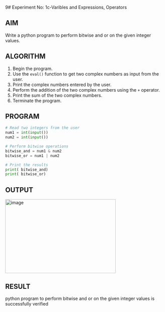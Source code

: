 9# Experiment No: 1c-Varibles and Expressions, Operators

## AIM
Write a python program to perform bitwise and or on the given integer values.

## ALGORITHM
1. Begin the program.
2. Use the `eval()` function to get two complex numbers as input from the user.
3. Print the complex numbers entered by the user.
4. Perform the addition of the two complex numbers using the `+` operator.
5. Print the sum of the two complex numbers.
6. Terminate the program.

## PROGRAM
```python
# Read two integers from the user
num1 = int(input())
num2 = int(input())

# Perform bitwise operations
bitwise_and = num1 & num2
bitwise_or = num1 | num2

# Print the results
print( bitwise_and)
print( bitwise_or)


```

## OUTPUT

<img width="351" height="235" alt="image" src="https://github.com/user-attachments/assets/b3d17f6b-55fb-4b64-9d7b-ebf91f52de63" />


## RESULT

python program to perform bitwise and or on the given integer values is successfully verified
